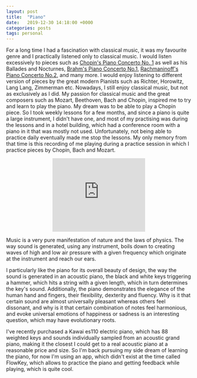 ```yaml
---
layout: post
title:  "Piano"
date:   2019-12-30 14:18:00 +0000
categories: posts
tags: personal
---
```


For a long time I had a fascination with classical music, it was my favourite genre and I practically listened only to classical music. I would listen excessively to pieces such as <a href='https://www.youtube.com/watch?v=LPa7jjeKVR4' target='_blank'>Chopin's Piano Concerto No. 1</a> as well as his Ballades and Nocturnes, <a href='https://www.youtube.com/watch?v=WyUfCCYb2Eo' target='_blank'>Brahm's Piano Concerto No.1</a>, <a href='https://www.youtube.com/watch?v=CE4n35O-49c' target='_blank'>Rachmaninoff's Piano Concerto No.2</a>, and many more. I would enjoy listening to different version of pieces by the great modern Pianists such as Richter, Horowitz, Lang Lang, Zimmerman etc.
Nowadays, I still enjoy classical music, but not as exclusively as I did. 
My passion for classical music and the great composers such as Mozart, Beethoven, Bach and Chopin, inspired me to try and learn to play the piano. My dream was to be able to play a Chopin piece. So I took weekly lessons for a few months, and since a piano is quite a large instrument, I didn't have one, and most of my practising was during the lessons and in a hotel building, which had a conference room with a piano in it that was mostly not used. Unfortunately, not being able to practice daily eventually made me stop the lessons. 
My only memory from that time is this recording of me playing during a practice session in which I practice pieces by Chopin, Bach and Mozart.

<div style="text-align:center">
<iframe width="50%"  height="200" scrolling="no" frameborder="no" src="https://w.soundcloud.com/player/?url=https%3A//api.soundcloud.com/tracks/97537031&amp;auto_play=false&amp;hide_related=false&amp;show_comments=true&amp;show_user=true&amp;show_reposts=false&amp;visual=true"></iframe>
</div>


Music is a very pure manifestation of nature and the laws of physics. The way sound is generated, using any instrument, boils down to creating waves of high and low air pressure with a given frequency which originate at the instrument and reach our ears.

I particularly like the piano for its overall beauty of design, the way the sound is generated in an acoustic piano, the black and white keys triggering a hammer, which hits a string with a given length, which in turn determines the key's sound.
Additionally, the piano demonstrates the elegance of the human hand and fingers, their flexibility, dexterity and fluency.
Why is it that certain sound are almost universally pleasant whereas others feel dissonant, and why is it that certain combination of notes feel harmonious, and evoke universal emotions of happiness or sadness is an interesting question, which may have evolutionary roots.

I've recently purchased a Kawai es110 electric piano, which has 88 weighted keys and sounds individually sampled from an acoustic grand piano, making it the closest I could get to a real acoustic piano at a reasonable price and size. So I'm back pursuing my side dream of learning the piano, for now I'm using an app, which didn't exist at the time called FlowKey, which allows to practice the piano and getting feedback while playing, which is quite cool.




